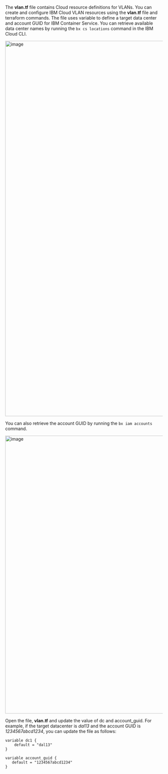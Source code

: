 The **vlan.tf** file contains Cloud resource definitions for VLANs. You can create and configure IBM Cloud VLAN resources using 
the **vlan.tf** file and terraform commands. The file uses variable to define a target data center and account GUID for IBM Container 
Service. You can retrieve available data center names by running the ```bx cs locations``` command in the IBM Cloud CLI.

<img width="1198" alt="image" src="https://media.github.ibm.com/user/20538/files/c01d864c-b68b-11e8-8370-c57f4b7b97f5">

You can also retrieve the account GUID by running the ```bx iam accounts``` command. 

<img width="887" alt="image" src="https://media.github.ibm.com/user/20538/files/d4d4ff7a-b68b-11e8-9bd4-c6921fd101f3">

Open the file, **vlan.tf** and update the value of dc and account_guid. For example, if the target datacenter is *dal13* and 
the account GUID is *1234567abcd1234*, you can update the file as follows:

```hcl
variable dc1 {
    default = "dal13"
}

variable account_guid {
   default = "1234567abcd1234"
}
```
